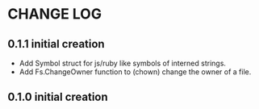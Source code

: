 # CHANGE LOG

## 0.1.1 initial creation

- Add Symbol struct for js/ruby like symbols of interned strings.
- Add Fs.ChangeOwner function to (chown) change the owner of a file.

## 0.1.0 initial creation
